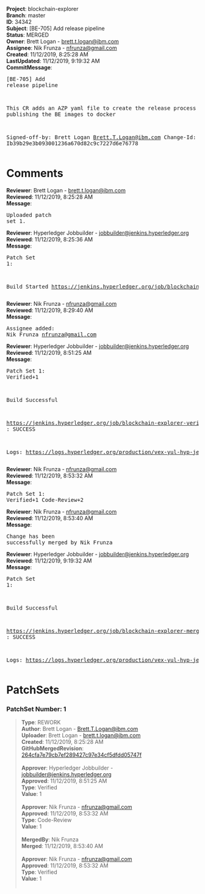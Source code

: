 <strong>Project</strong>: blockchain-explorer<br><strong>Branch</strong>: master<br><strong>ID</strong>: 34342<br><strong>Subject</strong>: [BE-705] Add release pipeline<br><strong>Status</strong>: MERGED<br><strong>Owner</strong>: Brett Logan - brett.t.logan@ibm.com<br><strong>Assignee</strong>: Nik Frunza - nfrunza@gmail.com<br><strong>Created</strong>: 11/12/2019, 8:25:28 AM<br><strong>LastUpdated</strong>: 11/12/2019, 9:19:32 AM<br><strong>CommitMessage</strong>:<br><pre>[BE-705] Add release pipeline

This CR adds an AZP yaml file to create
the release process by publishing
the BE images to docker

Signed-off-by: Brett Logan <Brett.T.Logan@ibm.com>
Change-Id: Ib39b29e3b093001236a670d82c9c7227d6e76778
</pre><h1>Comments</h1><strong>Reviewer</strong>: Brett Logan - brett.t.logan@ibm.com<br><strong>Reviewed</strong>: 11/12/2019, 8:25:28 AM<br><strong>Message</strong>: <pre>Uploaded patch set 1.</pre><strong>Reviewer</strong>: Hyperledger Jobbuilder - jobbuilder@jenkins.hyperledger.org<br><strong>Reviewed</strong>: 11/12/2019, 8:25:36 AM<br><strong>Message</strong>: <pre>Patch Set 1:

Build Started https://jenkins.hyperledger.org/job/blockchain-explorer-verify-x86_64/336/</pre><strong>Reviewer</strong>: Nik Frunza - nfrunza@gmail.com<br><strong>Reviewed</strong>: 11/12/2019, 8:29:40 AM<br><strong>Message</strong>: <pre>Assignee added: Nik Frunza <nfrunza@gmail.com></pre><strong>Reviewer</strong>: Hyperledger Jobbuilder - jobbuilder@jenkins.hyperledger.org<br><strong>Reviewed</strong>: 11/12/2019, 8:51:25 AM<br><strong>Message</strong>: <pre>Patch Set 1: Verified+1

Build Successful 

https://jenkins.hyperledger.org/job/blockchain-explorer-verify-x86_64/336/ : SUCCESS

Logs: https://logs.hyperledger.org/production/vex-yul-hyp-jenkins-3/blockchain-explorer-verify-x86_64/336</pre><strong>Reviewer</strong>: Nik Frunza - nfrunza@gmail.com<br><strong>Reviewed</strong>: 11/12/2019, 8:53:32 AM<br><strong>Message</strong>: <pre>Patch Set 1: Verified+1 Code-Review+2</pre><strong>Reviewer</strong>: Nik Frunza - nfrunza@gmail.com<br><strong>Reviewed</strong>: 11/12/2019, 8:53:40 AM<br><strong>Message</strong>: <pre>Change has been successfully merged by Nik Frunza</pre><strong>Reviewer</strong>: Hyperledger Jobbuilder - jobbuilder@jenkins.hyperledger.org<br><strong>Reviewed</strong>: 11/12/2019, 9:19:32 AM<br><strong>Message</strong>: <pre>Patch Set 1:

Build Successful 

https://jenkins.hyperledger.org/job/blockchain-explorer-merge-x86_64/163/ : SUCCESS

Logs: https://logs.hyperledger.org/production/vex-yul-hyp-jenkins-3/blockchain-explorer-merge-x86_64/163</pre><h1>PatchSets</h1><h3>PatchSet Number: 1</h3><blockquote><strong>Type</strong>: REWORK<br><strong>Author</strong>: Brett Logan - Brett.T.Logan@ibm.com<br><strong>Uploader</strong>: Brett Logan - brett.t.logan@ibm.com<br><strong>Created</strong>: 11/12/2019, 8:25:28 AM<br><strong>GitHubMergedRevision</strong>: [264cfa7e79cb7ef289427c97e34cf5dfdd05747f](https://github.com/hyperledger-gerrit-archive/blockchain-explorer/commit/264cfa7e79cb7ef289427c97e34cf5dfdd05747f)<br><br><strong>Approver</strong>: Hyperledger Jobbuilder - jobbuilder@jenkins.hyperledger.org<br><strong>Approved</strong>: 11/12/2019, 8:51:25 AM<br><strong>Type</strong>: Verified<br><strong>Value</strong>: 1<br><br><strong>Approver</strong>: Nik Frunza - nfrunza@gmail.com<br><strong>Approved</strong>: 11/12/2019, 8:53:32 AM<br><strong>Type</strong>: Code-Review<br><strong>Value</strong>: 1<br><br><strong>MergedBy</strong>: Nik Frunza<br><strong>Merged</strong>: 11/12/2019, 8:53:40 AM<br><br><strong>Approver</strong>: Nik Frunza - nfrunza@gmail.com<br><strong>Approved</strong>: 11/12/2019, 8:53:32 AM<br><strong>Type</strong>: Verified<br><strong>Value</strong>: 1<br><br></blockquote>